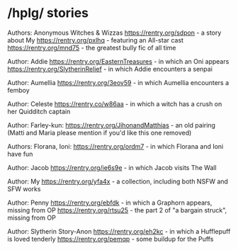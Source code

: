 # /hplg/ stories

Authors: Anonymous Witches & Wizzas
https://rentry.org/sdpon - a story about My
https://rentry.org/pxlhq - featuring an All-star cast
https://rentry.org/mnd75 - the greatest bully fic of all time

Author: Addie
https://rentry.org/EasternTreasures - in which an Oni appears
https://rentry.org/SlytherinRelief - in which Addie encounters a senpai

Author: Aumellia
https://rentry.org/3eov59 - in which Aumellia encounters a femboy

Author: Celeste
https://rentry.co/w86aa - in which a witch has a crush on her Quidditch captain

Author: Farley-kun:
https://rentry.org/JihonandMatthias - an old pairing (Matti and Maria please mention if you'd like this one removed)

Authors: Florana, Ioni:
https://rentry.org/ordm7 - in which Florana and Ioni have fun

Author: Jacob
https://rentry.org/ie6s9e - in which Jacob visits The Wall

Author: My
https://rentry.org/yfa4x - a collection, including both NSFW and SFW works

Author: Penny
https://rentry.org/ebfdk - in which a Graphorn appears, missing from OP
https://rentry.org/rtsu25 - the part 2 of "a bargain struck", missing from OP

Author: Slytherin Story-Anon
https://rentry.org/eh2kc - in which a Hufflepuff is loved tenderly
https://rentry.org/pemqp - some buildup for the Puffs